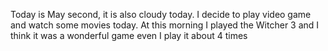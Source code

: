Today is May second, it is also cloudy today. I decide to play video game and watch some movies today. At this morning I played the Witcher 3 and I think it was a wonderful game even I play it about 4 times
